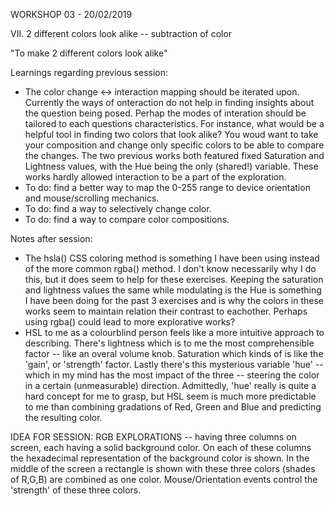 WORKSHOP 03 - 20/02/2019

VII. 2 different colors look alike -- subtraction of color

"To make 2 different colors look alike"

Learnings regarding previous session:
  - The color change <-> interaction mapping should be iterated upon. Currently the ways of onteraction do not help in finding insights about the question being posed. Perhap the modes of interation should be tailored to each questions characteristics. For instance, what would be a helpful tool in finding two colors that look alike? You woud want to take your composition and change only specific colors to be able to compare the changes. The two previous works both featured fixed Saturation and Lightness values, with the Hue being the only (shared!) variable. These works hardly allowed interaction to be a part of the exploration.
  - To do: find a better way to map the 0-255 range to device orientation and mouse/scrolling mechanics.
  - To do: find a way to selectively change color.
  - To do: find a way to compare color compositions.

Notes after session:
  - The hsla() CSS coloring method is something I have been using instead of the more common rgba() method. I don't know necessarily why I do this, but it does seem to help for these exercises. Keeping the saturation and lightness values the same while modulating is the Hue is something I have been doing for the past 3 exercises and is why the colors in these works seem to maintain relation their contrast to eachother. Perhaps using rgba() could lead to more explorative works?
  - HSL to me as a colourblind person feels like a more intuitive approach to describing. There's lightness which is to me the most comprehensible factor -- like an overal volume knob. Saturation which kinds of is like the 'gain', or 'strength' factor. Lastly there's this mysterious variable 'hue' -- which in my mind has the most impact of the three -- steering the color in a certain (unmeasurable) direction. Admittedly, 'hue' really is quite a hard concept for me to grasp, but HSL seem is much more predictable to me than combining gradations of Red, Green and Blue and predicting the resulting color.

IDEA FOR SESSION: RGB EXPLORATIONS -- having three columns on screen, each having a solid background color. On each of these columns the hexadecimal representation of the background color is shown. In the middle of the screen a rectangle is shown with these three colors (shades of R,G,B) are combined as one color. Mouse/Orientation events control the 'strength' of these three colors.
